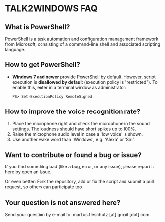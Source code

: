 TALK2WINDOWS FAQ
================

What is PowerShell?
-------------------
PowerShell is a task automation and configuration management framework from Microsoft, consisting of a command-line shell and associated scripting language. 


How to get PowerShell?
----------------------
* **Windows 7 and newer** provide PowerShell by default. However, script execution is **disallowed by default** (execution policy is "restricted"). To enable this, enter in a terminal window as administrator:
   ```
   PS> Set-ExecutionPolicy RemoteSigned
   ```

How to improve the voice recognition rate?
------------------------------------------
1. Place the microphone right and check the microphone in the sound settings. The loudness should have short spikes up to 100%.
2. Raise the microphone audio level in case a 'low voice' is shown.
3. Use another wake word than 'Windows', e.g. 'Alexa' or 'Siri'. 


Want to contribute or found a bug or issue?
-------------------------------------------
If you find something bad (like a bug, error, or any issue), please report it here by open an Issue.

Or even better: Fork the repository, add or fix the script and submit a pull request, so others can participate too.  


Your question is not answered here?
-----------------------------------
Send your question by e-mail to: markus.fleschutz [at] gmail [dot] com.
